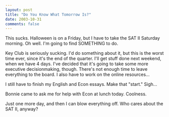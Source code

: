 ```yaml
---
layout: post
title: "Do You Know What Tomorrow Is?"
date: 2003-10-31
comments: false
---
```

This sucks. Halloween is on a Friday, but I have to take the SAT II Saturday
morning. Oh well. I'm going to find SOMETHING to do.




Key Club is seriously sucking. I'd do something about it, but this is the
worst time ever, since it's the end of the quarter. I'll get stuff done next
weekend, when we have 4 days. I've decided that it's going to take some more
executive decisionmaking, though. There's not enough time to leave everything
to the board. I also have to work on the online resources...




I still have to finish my English and Econ essays. Make that "start." Sigh...




Bonnie came to ask me for help with Econ at lunch today. Coolness.




Just one more day, and then I can blow everything off. Who cares about the SAT
II, anyway?

